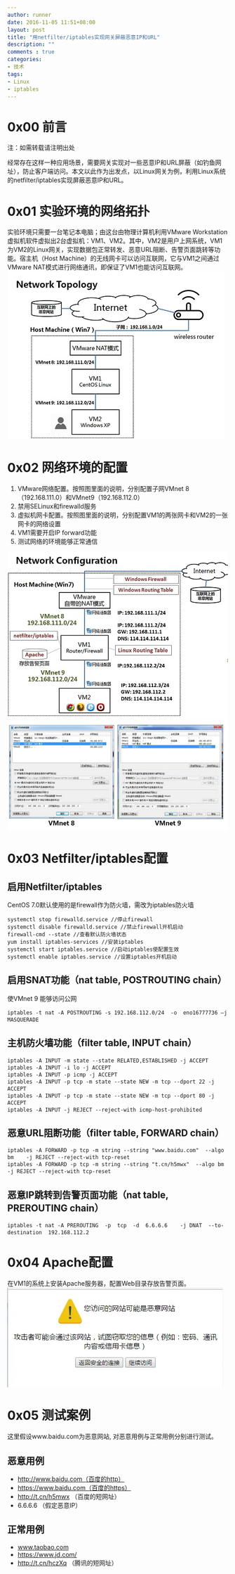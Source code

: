 ```yaml
---
author: runner
date: 2016-11-05 11:51+08:00
layout: post
title: "用netfilter/iptables实现网关屏蔽恶意IP和URL"
description: ""
comments : true
categories:
- 技术
tags:
- Linux
- iptables
---
```



# 0x00 前言
注：如需转载请注明出处  

经常存在这样一种应用场景，需要网关实现对一些恶意IP和URL屏蔽（如钓鱼网址），防止客户端访问。本文以此作为出发点，以Linux网关为例，利用Linux系统的netfilter/iptables实现屏蔽恶意IP和URL。

# 0x01 实验环境的网络拓扑
实验环境只需要一台笔记本电脑；由这台由物理计算机利用VMware Workstation虚拟机软件虚拟出2台虚拟机：VM1、VM2。其中，VM2是用户上网系统，VM1为VM2的Linux网关，实现数据包正常转发、恶意URL阻断、告警页面跳转等功能。宿主机（Host Machine）的无线网卡可以访问互联网，它与VM1之间通过VMware NAT模式进行网络通讯，即保证了VM1也能访问互联网。  
![](/blog/images/16110501.jpg)

<!--more-->
# 0x02 网络环境的配置

1. VMware网络配置。按照图里面的说明，分别配置子网VMnet 8（192.168.111.0）和VMnet9（192.168.112.0）
1. 禁用SELinux和firewalld服务
1. 虚拟机网卡配置。按照图里面的说明，分别配置VM1的两张网卡和VM2的一张网卡的网络设置
1. VM1需要开启IP forward功能
1. 测试网络的环境能够正常通信

![](/blog/images/16110502.jpg)
![](/blog/images/16110503.jpg)

# 0x03 Netfilter/iptables配置
## 启用Netfilter/iptables
CentOS 7.0默认使用的是firewall作为防火墙，需改为iptables防火墙

    systemctl stop firewalld.service //停止firewall
    systemctl disable firewalld.service //禁止firewall开机启动
    firewall-cmd --state //查看默认防火墙状态
    yum install iptables-services //安装iptables
    systemctl start iptables.service //启动iptables使配置生效
    systemctl enable iptables.service //设置iptables开机启动

## 启用SNAT功能（nat table, POSTROUTING  chain）
使VMnet 9 能够访问公网

    iptables -t nat -A POSTROUTING -s 192.168.112.0/24  -o  eno16777736 –j MASQUERADE
 
## 主机防火墙功能（filter table, INPUT chain）
    iptables -A INPUT -m state --state RELATED,ESTABLISHED -j ACCEPT
    iptables -A INPUT -i lo -j ACCEPT
    iptables -A INPUT -p icmp -j ACCEPT
    iptables -A INPUT -p tcp -m state --state NEW -m tcp --dport 22 -j ACCEPT
    iptables -A INPUT -p tcp -m state --state NEW -m tcp --dport 80 -j ACCEPT
    iptables -A INPUT -j REJECT --reject-with icmp-host-prohibited


## 恶意URL阻断功能（filter table, FORWARD chain）
	iptables -A FORWARD -p tcp -m string --string "www.baidu.com"  --algo bm    -j REJECT --reject-with tcp-reset
	iptables -A FORWARD -p tcp -m string --string "t.cn/h5mwx"  --algo bm    -j REJECT --reject-with tcp-reset


## 恶意IP跳转到告警页面功能（nat table, PREROUTING chain）
	iptables -t nat -A PREROUTING  -p  tcp  -d  6.6.6.6    -j DNAT  --to-destination  192.168.112.2


# 0x04 Apache配置
在VM1的系统上安装Apache服务器，配置Web目录存放告警页面。
![](/blog/images/16110504.jpg)


# 0x05 测试案例
这里假设www.baidu.com为恶意网站, 对恶意用例与正常用例分别进行测试。
## 恶意用例
- http://www.baidu.com（百度的http）
- https://www.baidu.com（百度的https） 
- http://t.cn/h5mwx （百度的短网址）
- 6.6.6.6  （假定恶意IP）


## 正常用例
- www.taobao.com
- https://www.jd.com/
- http://t.cn/hczXq  （腾讯的短网址）





